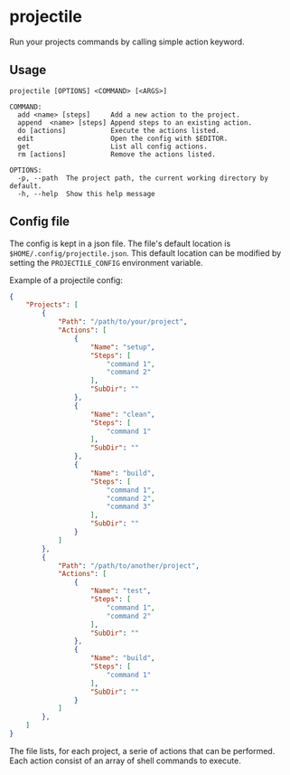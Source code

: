 # projectile

Run your projects commands by calling simple action keyword.

## Usage
```
projectile [OPTIONS] <COMMAND> [<ARGS>]

COMMAND:
  add <name> [steps]     Add a new action to the project.
  append  <name> [steps] Append steps to an existing action.
  do [actions]           Execute the actions listed.
  edit                   Open the config with $EDITOR.
  get                    List all config actions.
  rm [actions]           Remove the actions listed.

OPTIONS:
  -p, --path  The project path, the current working directory by default.
  -h, --help  Show this help message
```

## Config file
The config is kept in a json file.
The file's default location is `$HOME/.config/projectile.json`.
This default location can be modified by setting the `PROJECTILE_CONFIG` environment variable.

Example of a projectile config:
```json
{
    "Projects": [
        {
            "Path": "/path/to/your/project",
            "Actions": [
                {
                    "Name": "setup",
                    "Steps": [
                        "command 1",
                        "command 2"
                    ],
                    "SubDir": ""
                },
                {
                    "Name": "clean",
                    "Steps": [
                        "command 1"
                    ],
                    "SubDir": ""
                },
                {
                    "Name": "build",
                    "Steps": [
                        "command 1",
                        "command 2",
                        "command 3"
                    ],
                    "SubDir": ""
                }
            ]
        },
        {
            "Path": "/path/to/another/project",
            "Actions": [
                {
                    "Name": "test",
                    "Steps": [
                        "command 1",
                        "command 2"
                    ],
                    "SubDir": ""
                },
                {
                    "Name": "build",
                    "Steps": [
                        "command 1"
                    ],
                    "SubDir": ""
                }
            ]
        },
    ]
}
```
The file lists, for each project, a serie of actions that can be performed.
Each action consist of an array of shell commands to execute.
